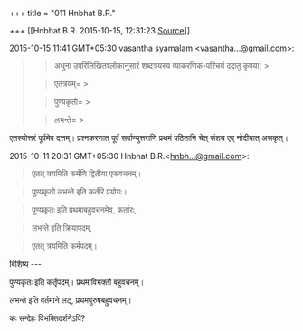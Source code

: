 +++
title = "011 Hnbhat B.R."

+++
[[Hnbhat B.R.	2015-10-15, 12:31:23 [Source](https://groups.google.com/g/samskrita/c/scSt1FgzQq0)]]



2015-10-15 11:41 GMT+05:30 vasantha syamalam \<[vasantha...@gmail.com]()\>:  

> 
> > 
> > अधुना उपरिलिखितश्लोकानुसारं शब्दत्रयस्य व्याकरणिक-परिचयं ददातु कृपया\| >
> 
> > 
> > एतत्रयम्= >
> 
> > 
> > पुण्यकृतो= >
> 
> > 
> > लभन्ते= >
> 
> > 
> > 
> > 
> > 
> > 
> >   
> > 
> > 
> > 
> > 

  

एतस्योत्तरं पूर्वमेव दत्तम्। प्रश्नकरणात् पूर्वं सर्वाण्युत्तराणि प्रथमं पठितानि चेत् संशय एव् नोदीयात् असकृत्।

  

  

> 

2015-10-11 20:31 GMT+05:30 Hnbhat B.R.\<[hnbh...@gmail.com]()\>:

  

> एतत् त्रयमिति कर्मणि द्वितीया एकवचनम्।

> पुण्यकृतो लभन्ते इति कर्तरि प्रयोगः।

> पुण्यकृतः इति प्रथमाबहुवचनमेव, कर्तारः,

> लभन्ते इति क्रियापदम्,

  

> एतत् त्रयमिति कर्मपदम्।



  

बिशिष्य ---

पुण्यकृतः इति कर्तृपदम्। प्रथमाविभक्तौ बहुवचनम्।  

लभन्ते इति वर्तमाने लट्, प्रथमपुरुषबहुवचनम्।

  

कः सन्देहः विभक्तिदर्शनेऽपि?

  

  

